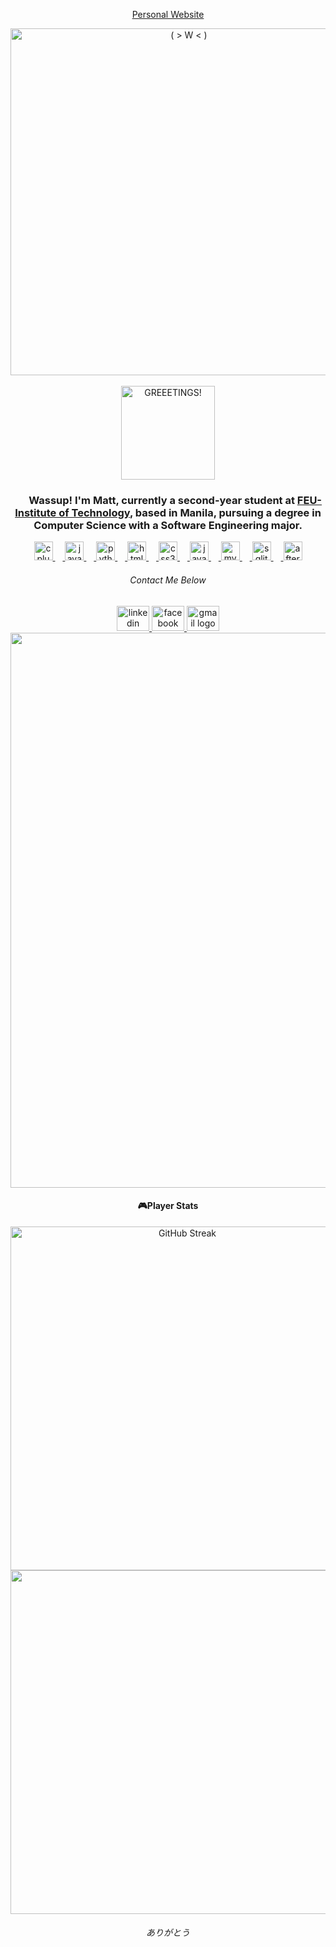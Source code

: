 <div align = "center">
  <p><a href="[marhosa.vercel.app](https://marhosa.vercel.app/)">Personal Website</a></p>
</div>

<div align="center">
  <img src="https://github.com/user-attachments/assets/8046abdc-c948-45d6-9274-d50951030e1d" width="555" alt="( > W < )"/>
</div>

<br>

<div align="center">
  <img src="https://github.com/user-attachments/assets/857a8816-da67-4b77-905c-4c0795cd9e31" alt="GREEETINGS!" alt="( > W < )" width="150px"/>
</div>


<div align="center">
  <h3>&nbsp;&nbsp;&nbsp;&nbsp;&nbsp;&nbsp;Wassup! I'm Matt, currently a second-year student at <a href="https://www.feutech.edu.ph/">FEU-Institute of Technology</a>, based in Manila, pursuing a degree in Computer Science with a Software Engineering major.</h3>
</div>

<a href="https://github.com/marhosa">
<div align="center">
  <img src="https://cdn.jsdelivr.net/gh/devicons/devicon/icons/cplusplus/cplusplus-original.svg" height="30" alt="cplusplus logo"  />
  <img width="12" />
  <img src="https://cdn.jsdelivr.net/gh/devicons/devicon/icons/java/java-original.svg" height="30" alt="java logo"  />
  <img width="12" />
  <img src="https://cdn.jsdelivr.net/gh/devicons/devicon/icons/python/python-original.svg" height="30" alt="python logo"  />
  <img width="12" />
  <img src="https://cdn.jsdelivr.net/gh/devicons/devicon/icons/html5/html5-original.svg" height="30" alt="html5 logo"  />
  <img width="12" />
  <img src="https://cdn.jsdelivr.net/gh/devicons/devicon/icons/css3/css3-original.svg" height="30" alt="css3 logo"  />
  <img width="12" />
  <img src="https://cdn.jsdelivr.net/gh/devicons/devicon/icons/javascript/javascript-original.svg" height="30" alt="javascript logo"  />
  <img width="12" />
  <img src="https://cdn.jsdelivr.net/gh/devicons/devicon/icons/mysql/mysql-original.svg" height="30" alt="mysql logo"  />
  <img width="12" />
  <img src="https://cdn.jsdelivr.net/gh/devicons/devicon/icons/sqlite/sqlite-original.svg" height="30" alt="sqlite logo"  />
  <img width="12" />
  <img src="https://cdn.jsdelivr.net/gh/devicons/devicon/icons/aftereffects/aftereffects-original.svg" height="30" alt="aftereffects logo"  />
</div>
</a>


<h6 align="center"><i>Contact Me Below </i></h6>

<div align="center">
<a href="https://www.linkedin.com/in/marhosa/" target="_blank">
    <img src="https://raw.githubusercontent.com/maurodesouza/profile-readme-generator/master/src/assets/icons/social/linkedin/default.svg" width="52" height="40" alt="linkedin logo"   />
  </a>
  <a href="https://www.facebook.com/MattWASDQWER/" target="_blank">
    <img src="https://raw.githubusercontent.com/maurodesouza/profile-readme-generator/master/src/assets/icons/social/facebook/default.svg" width="52" height="40" alt="facebook logo"  />
  </a>
  <a href="mailto:matthewrhomarsantos@gmail.com" target="_blank">
    <img src="https://raw.githubusercontent.com/maurodesouza/profile-readme-generator/master/src/assets/icons/social/gmail/default.svg" width="52" height="40" alt="gmail logo"  />
  </a>
</div>

<div align="center">
<img src="https://github.com/user-attachments/assets/f9558887-111d-4953-9ccc-84bb1e1bbe85" width="888">
</div>

<div align="center">
<h4>🎮Player Stats</h4>
</div>


<p align="center">
  <a href="https://github.com/marhosa"><img src="https://nirzak-streak-stats.vercel.app/?user=marhosa&theme=darcula&hide_border=true" alt="GitHub Streak" width="550" /></a>
  <br>
  <a href="https://leetcode.com/u/netorqre/"><img src="https://leetcard.jacoblin.cool/netorqre?ext=heatmap" width="550"></a>
  
</p>


<h6 align="center"><i>ありがとう</i></h6>


<!-- https://github-profile-summary-cards.vercel.app/demo.html -->
<!--   https://profile-readme-generator.com/   -->
<!--  https://gprm.itsvg.in/  -->
<!--  https://markdownlivepreview.com/  -->
